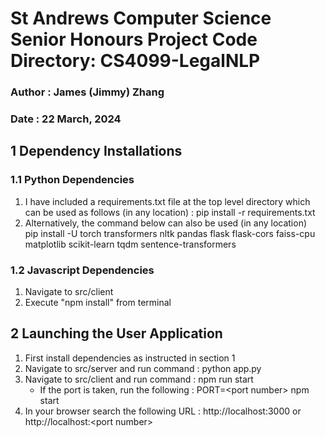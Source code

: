 # St Andrews Computer Science Senior Honours Project Code Directory: CS4099-LegalNLP
### Author : James (Jimmy) Zhang 
### Date : 22 March, 2024


## 1 Dependency Installations 
### 1.1 Python Dependencies 
1. I have included a requirements.txt file at the top level directory which can be used as follows (in any location) : pip install -r requirements.txt 
2. Alternatively, the command below can also be used (in any location) <br>
pip install -U torch transformers nltk pandas flask flask-cors faiss-cpu matplotlib scikit-learn tqdm sentence-transformers

### 1.2 Javascript Dependencies
1. Navigate to src/client
2. Execute "npm install" from terminal 



## 2 Launching the User Application
1. First install dependencies as instructed in section 1 
2. Navigate to src/server and run command : python app.py 
3. Navigate to src/client and run command : npm run start 
    - If the port is taken, run the following : PORT=\<port number\> npm start 
4. In your browser search the following URL : http://localhost:3000 or http://localhost:\<port number\>




